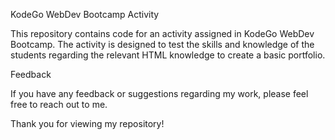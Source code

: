 KodeGo WebDev Bootcamp Activity

This repository contains code for an activity assigned in KodeGo WebDev Bootcamp. The activity is designed to test the skills and knowledge of the students regarding
the relevant HTML knowledge to create a basic portfolio.


Feedback

If you have any feedback or suggestions regarding my work, please feel free to reach out to me.



Thank you for viewing my repository!
